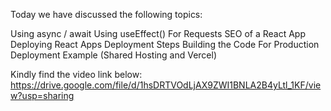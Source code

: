 Today we have discussed the following topics:

Using async / await
Using useEffect() For Requests
SEO of a React App
Deploying React Apps
Deployment Steps
Building the Code For Production
Deployment Example (Shared Hosting and Vercel)

Kindly find the video link below:
https://drive.google.com/file/d/1hsDRTVOdLjAX9ZWI1BNLA2B4yLtl_1KF/view?usp=sharing
